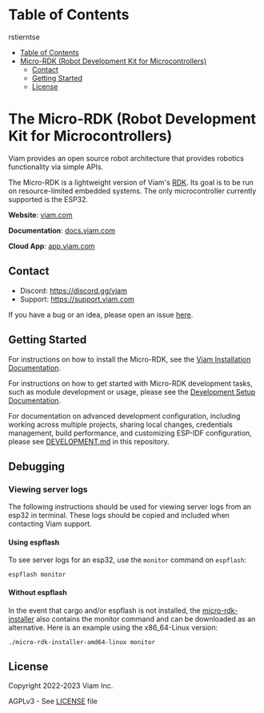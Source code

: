 Table of Contents
=================
rstierntse
- [Table of Contents](#table-of-contents)
- [Micro-RDK (Robot Development Kit for Microcontrollers)](#micro-rdk-robot-development-kit-for-microcontrollers)
  - [Contact](#contact)
  - [Getting Started](#getting-started)
  - [License](#license)

# The Micro-RDK (Robot Development Kit for Microcontrollers)

Viam provides an open source robot architecture that provides robotics functionality via simple APIs.

The Micro-RDK is a lightweight version of Viam's [RDK](https://github.com/viamrobotics/rdk). Its goal
is to be run on resource-limited embedded systems. The only microcontroller currently supported is
the ESP32.

**Website**: [viam.com](https://www.viam.com)

**Documentation**: [docs.viam.com](https://docs.viam.com)

**Cloud App**: [app.viam.com](https://app.viam.com)

## Contact

- Discord: <https://discord.gg/viam>
- Support: <https://support.viam.com>

If you have a bug or an idea, please open an issue [here](https://viam.atlassian.net/servicedesk/customer/portal/7).

## Getting Started

For instructions on how to install the Micro-RDK, see the [Viam Installation Documentation](https://docs.viam.com/installation/microcontrollers/).

For instructions on how to get started with Micro-RDK development tasks,
such as module development or usage, please see the [Development Setup Documentation](https://docs.viam.com/installation/viam-micro-server-dev/).

For documentation on advanced development configuration, including
working across multiple projects, sharing local changes, credentials
management, build performance, and customizing ESP-IDF configuration,
please see [DEVELOPMENT.md](DEVELOPMENT.md) in this repository.

## Debugging

### Viewing server logs

The following instructions should be used for viewing server logs from an esp32 in terminal. These logs should be copied and included when contacting Viam support.

#### Using espflash

To see server logs for an esp32, use the `monitor` command on `espflash`:

```
espflash monitor
```

#### Without espflash

In the event that cargo and/or espflash is not installed, the [micro-rdk-installer](https://github.com/viamrobotics/micro-rdk/tree/main/micro-rdk-installer) also contains the monitor command and can be downloaded as an alternative.
Here is an example using the x86_64-Linux version:

```
./micro-rdk-installer-amd64-linux monitor
```

## License

Copyright 2022-2023 Viam Inc.

AGPLv3 - See [LICENSE](https://github.com/viamrobotics/micro-rdk/blob/main/LICENSE) file
